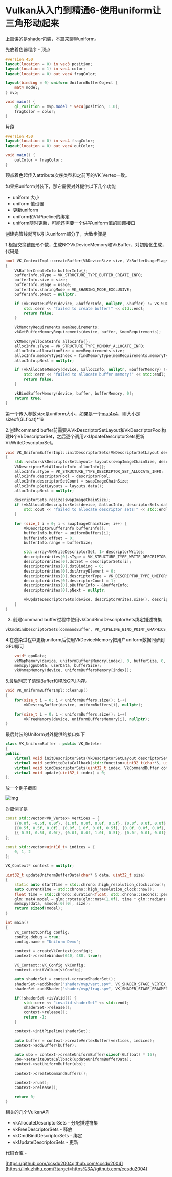 # Vulkan从入门到精通6-使用uniform让三角形动起来

上篇讲的是shader包装，本篇来聊聊uniform。

先放着色器程序 - 顶点

```glsl
#version 450
layout(location = 0) in vec3 position;
layout(location = 1) in vec4 color;
layout(location = 0) out vec4 fragColor;

layout(binding = 0) uniform UniformBufferObject {
    mat4 model;
} mvp;

void main() {
    gl_Position = mvp.model * vec4(position, 1.0);
    fragColor = color;
}
```

片段

```glsl
#version 450
layout(location = 0) in vec4 fragColor;
layout(location = 0) out vec4 outColor;

void main() {
    outColor = fragColor;
}
```

顶点着色起传入attribute次序类型和之前写的VK_Vertex一致。

如果把uniform封装下，那它需要对外提供以下几个功能

- uniform 大小
- uniform 值设置
- 更新uniform
- uniform和VkPipeline的绑定
- uniform随时更新，可能还需要一个供写uniform值的回调接口



创建完管线就可以引入uniform部分了，大致步骤是

1.根据交换链图形个数，生成N个VkDeviceMemory和VkBuffer，对初始化生成，代码是

```cpp
bool VK_ContextImpl::createBuffer(VkDeviceSize size, VkBufferUsageFlags usage, VkMemoryPropertyFlags properties, VkBuffer & buffer, VkDeviceMemory & bufferMemory)
{
    VkBufferCreateInfo bufferInfo{};
    bufferInfo.sType = VK_STRUCTURE_TYPE_BUFFER_CREATE_INFO;
    bufferInfo.size = size;
    bufferInfo.usage = usage;
    bufferInfo.sharingMode = VK_SHARING_MODE_EXCLUSIVE;
    bufferInfo.pNext = nullptr;

    if (vkCreateBuffer(device, &bufferInfo, nullptr, &buffer) != VK_SUCCESS) {
        std::cerr << "failed to create buffer!" << std::endl;
        return false;
    }

    VkMemoryRequirements memRequirements;
    vkGetBufferMemoryRequirements(device, buffer, &memRequirements);

    VkMemoryAllocateInfo allocInfo{};
    allocInfo.sType = VK_STRUCTURE_TYPE_MEMORY_ALLOCATE_INFO;
    allocInfo.allocationSize = memRequirements.size;
    allocInfo.memoryTypeIndex = findMemoryType(memRequirements.memoryTypeBits, properties);
    allocInfo.pNext = nullptr;

    if (vkAllocateMemory(device, &allocInfo, nullptr, &bufferMemory) != VK_SUCCESS) {
        std::cerr << "failed to allocate buffer memory!" << std::endl;
        return false;
    }

    vkBindBufferMemory(device, buffer, bufferMemory, 0);
    return true;
}
```

第一个传入参数size是uniform大小，如果是一个[mat4x4](https://zhida.zhihu.com/search?content_id=184997274&content_type=Article&match_order=1&q=mat4x4&zhida_source=entity)，则大小是sizeof(GLfloat)*16

2.创建command buffer前需要从VkDescriptorSetLayout和VkDescriptorPool构建N个VkDescriptorSet，之后逐个调用vkUpdateDescriptorSets更新VkWriteDescriptorSet。

```cpp
void VK_UniformBufferImpl::initDescriptorSets(VkDescriptorSetLayout descriptorSetLayout, VkDeviceSize swapImageChainSize, VkDescriptorPool descriptorPool)
{
    std::vector<VkDescriptorSetLayout> layouts(swapImageChainSize, descriptorSetLayout);
    VkDescriptorSetAllocateInfo allocInfo{};
    allocInfo.sType = VK_STRUCTURE_TYPE_DESCRIPTOR_SET_ALLOCATE_INFO;
    allocInfo.descriptorPool = descriptorPool;
    allocInfo.descriptorSetCount = swapImageChainSize;
    allocInfo.pSetLayouts = layouts.data();
    allocInfo.pNext = nullptr;

    descriptorSets.resize(swapImageChainSize);
    if (vkAllocateDescriptorSets(device, &allocInfo, descriptorSets.data()) != VK_SUCCESS) {
        std::cout << "failed to allocate descriptor sets!" << std::endl;
    }

    for (size_t i = 0; i < swapImageChainSize; i++) {
        VkDescriptorBufferInfo bufferInfo{};
        bufferInfo.buffer = uniformBuffers[i];
        bufferInfo.offset = 0;
        bufferInfo.range = bufferSize;

        std::array<VkWriteDescriptorSet, 1> descriptorWrites;
        descriptorWrites[0].sType = VK_STRUCTURE_TYPE_WRITE_DESCRIPTOR_SET;
        descriptorWrites[0].dstSet = descriptorSets[i];
        descriptorWrites[0].dstBinding = 0;
        descriptorWrites[0].dstArrayElement = 0;
        descriptorWrites[0].descriptorType = VK_DESCRIPTOR_TYPE_UNIFORM_BUFFER;
        descriptorWrites[0].descriptorCount = 1;
        descriptorWrites[0].pBufferInfo = &bufferInfo;
        descriptorWrites[0].pNext = nullptr;

        vkUpdateDescriptorSets(device, descriptorWrites.size(), descriptorWrites.data(), 0, nullptr);
    }
}
```

3. 创建command buffer过程中使用vkCmdBindDescriptorSets绑定描述符集

```cpp
vkCmdBindDescriptorSets(commandBuffer, VK_PIPELINE_BIND_POINT_GRAPHICS, pipelineLayout, 0, 1, &descriptorSets[index], 0, nullptr);
```

4.在渲染过程中更新uniform后使用VkDeviceMemory把用户uniform数据同步到GPU即可

```cpp
    void* gpuData;
    vkMapMemory(device, uniformBuffersMemory[index], 0, bufferSize, 0, &gpuData);
    memcpy(gpuData, userData, bufferSize);
    vkUnmapMemory(device, uniformBuffersMemory[index]);
```

5.最后别忘了清理Buffer和释放GPU内存。

```cpp
void VK_UniformBufferImpl::cleanup()
{
    for(size_t i = 0; i < uniformBuffers.size(); i++)
        vkDestroyBuffer(device, uniformBuffers[i], nullptr);

    for(size_t i = 0; i < uniformBuffers.size(); i++)
        vkFreeMemory(device, uniformBuffersMemory[i], nullptr);
}
```

最后封装的Uniform对外提供的接口如下

```cpp
class VK_UniformBuffer : public VK_Deleter
{
public:
    virtual void initDescriptorSets(VkDescriptorSetLayout descriptorSetLayout, VkDeviceSize swapImageChainSize, VkDescriptorPool pool) = 0;
    virtual void setWriteDataCallback(std::function<uint32_t(char*&, uint32_t)> cb) = 0;
    virtual void bindDescriptorSets(uint32_t index, VkCommandBuffer commandBuffer, VkPipelineLayout pipelineLayout) = 0;
    virtual void update(uint32_t index) = 0;
};
```

放一个例子截图

![img](./assets/v2-ac991741ead53a5fa25a326621a31480_1440w-1735384496972-77.jpg)

对应例子是

```cpp
const std::vector<VK_Vertex> vertices = {
    {{0.0f, -0.5f, 0.0f}, {1.0f, 0.0f, 0.0f, 0.5f}, {0.0f, 0.0f, 0.0f}, {0.0f, 0.0f}},
    {{0.5f, 0.5f, 0.0f}, {0.0f, 1.0f, 0.0f, 0.5f}, {0.0f, 0.0f, 0.0f}, {0.0f, 0.0f}},
    {{-0.5f, 0.5f, 0.0f}, {0.0f, 0.0f, 1.0f, 0.5f}, {0.0f, 0.0f, 0.0f}, {0.0f, 0.0f}}
};

const std::vector<uint16_t> indices = {
    0, 1, 2
};

VK_Context* context = nullptr;

uint32_t updateUniformBufferData(char* & data, uint32_t size)
{
    static auto startTime = std::chrono::high_resolution_clock::now();
    auto currentTime = std::chrono::high_resolution_clock::now();
    float time = std::chrono::duration<float, std::chrono::seconds::period>(currentTime - startTime).count();
    glm::mat4 model = glm::rotate(glm::mat4(1.0f), time * glm::radians(30.0f), glm::vec3(0.0f, 0.0f, 1.0f));
    memcpy(data, &model[0][0], size);
    return sizeof(model);
}

int main()
{
    VK_ContextConfig config;
    config.debug = true;
    config.name = "Uniform Demo";

    context = createVkContext(config);
    context->createWindow(640, 480, true);

    VK_Context::VK_Config vkConfig;
    context->initVulkan(vkConfig);

    auto shaderSet = context->createShaderSet();
    shaderSet->addShader("shader/mvp/vert.spv", VK_SHADER_STAGE_VERTEX_BIT);
    shaderSet->addShader("shader/mvp/frag.spv", VK_SHADER_STAGE_FRAGMENT_BIT);

    if(!shaderSet->isValid()) {
        std::cerr << "invalid shaderSet" << std::endl;
        shaderSet->release();
        context->release();
        return -1;
    }

    context->initPipeline(shaderSet);

    auto buffer = context->createVertexBuffer(vertices, indices);
    context->addBuffer(buffer);

    auto ubo = context->createUniformBuffer(sizeof(GLfloat) * 16);
    ubo->setWriteDataCallback(updateUniformBufferData);
    context->setUniformBuffer(ubo);

    context->createCommandBuffers();

    context->run();
    context->release();

    return 0;
}
```

相关的几个VulkanAPI

- vkAllocateDescriptorSets - 分配描述符集
- vkFreeDescriptorSets - 释放
- vkCmdBindDescriptorSets - 绑定
- vkUpdateDescriptorSets - 更新

代码仓库 -

[https://github.com/ccsdu2004github.com/ccsdu2004](https://link.zhihu.com/?target=https%3A//github.com/ccsdu2004)